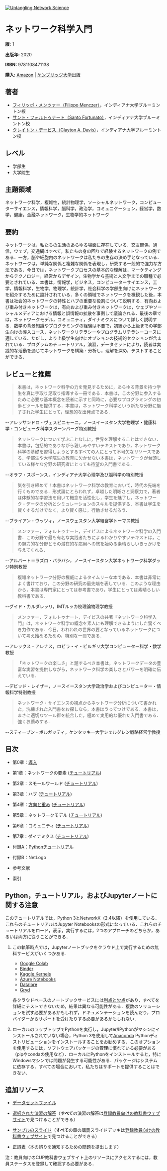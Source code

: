 [![Untangling Network Science](http://img.youtube.com/vi/GZJgPiuQgcw/hqdefault.jpg)](http://www.youtube.com/watch?v=GZJgPiuQgcw "Untangling Network Science")

# ネットワーク科学入門

**版:** 1

**出版年:** 2020

**ISBN:** 9781108471138

**購入:** [Amazon](https://www.amazon.com/First-Course-Network-Science/dp/1108471137/) | [ケンブリッジ大学出版](https://www.cambridge.org/us/academic/subjects/physics/statistical-physics/first-course-network-science)

## 著者

* [フィリッポ・メンツァー（Filippo Menczer）](https://about.me/fil.m)，インディアナ大学ブルーミントン校
* [サント・フォルトゥナート（Santo Fortunato）](https://sites.google.com/view/santofortunato/)，インディアナ大学ブルーミントン校
* [クレイトン・デービス（Clayton A. Davis）](https://www.clayadavis.net/)，インディアナ大学ブルーミントン校

## レベル

* 学部生
* 大学院生

## 主題領域

ネットワーク科学，複雑性，統計物理学，ソーシャルネットワーク，コンピューターサイエンス，情報科学，脳科学，政治学，コミュニケーション，経営学，数学，健康，金融ネットワーク，生物学的ネットワーク

## 要約

ネットワークは，私たちの生活のあらゆる場面に存在している．交友関係，通信，ウェブ，交通網はすべて，私たちの身の回りで経験するネットワークの例である．一方，脳や細胞内のネットワークは私たちの生存の決め手となっている．ネットワークは，単純な関係と複雑な関係を表現し，研究する一般的で強力な方法である．今日では，ネットワークプロセスの基本的な理解は，マーケティングからテクノロジー，経営からデザイン，生物学から芸術と人文学までの職種で必要とされている．本書は，情報学，ビジネス，コンピューターサイエンス，工学，情報科学，生物学，物理学，統計学，社会科学の学部生向けにネットワークを紹介するために設計されている．多くの領域でネットワークを概観した後，本書は社会的ネットワークの特性とハブの重要な役割について説明する．有向および重み付きネットワークは，有向および重み付きネットワークは，ウェブやソーシャルメディアにおける情報と誤情報の拡散を事例して議論される．最後の章では，ネットワークモデル，コミュニティ，ダイナミクスについて詳しく説明する．数学の背景知識やプログラミングの経験は不要で，初級から上級までの学部生向けの導入コース，ネットワークリテラシーやプログラムリテラシーコースに適している．ただし，より上級学生向けにオプションの技術的セクションが含まれている．プログラムのチュートリアル，演習，データセットにより，読者は実践的な活動を通じてネットワークを構築・分析し，理解を深め，テストすることができる．

## レビューと推薦

> 本書は，ネットワーク科学の力を発見するために，あらゆる背景を持つ学生を真に手取り足取り指導する一冊である．本書は，この分野に参入するために必要な基本概念を読者に示すと同時に，必要なプログラミングの初歩とツールを提供する．本書は，ネットワーク科学という新たな分野に魅了された学生にとって，理想的な出発点である．

--アレッサンドロ・ヴェスピニャーニ，ノースイースタン大学物理学・健康科学・コンピュータ科学スターンバーグ特別教授

> ネットワークについて学ぶことなしに，世界を理解することはできない．本書は，包括的でありながら親しみやすいテキストであり，ネットワーク科学の基礎を習得しようとするすべての人にとって不可欠なリソースである．学部生や大学院生の教育に欠かせない本書は，ネットワークが台頭している様々な分野の研究者にとっても待望の入門書である．

--オラフ・スポーンス，インディアナ大学心理学及び脳科学の特別教授

> 気を引き締めて！本書はネットワーク科学の教育において，時代の先端を行くものである．形式論にとらわれず，卓越した明晰さと洞察力で，著者は体験的な学習法を用いて概念を活性化し，学生を魅了し，ネットワーク・データの分析とシミュレーションのスキルを提供する．本書は学生を賢くするだけでなく，より賢く感じ，行動させるだろう．

--ブライアン・ウッツィ，ノースウェスタン大学経営学トーマス教授

> メンツァー，フォルトゥナート，デイビスによるネットワーク科学の入門書．この分野で最も有名な実践者たちによるわかりやすいテキストは，この魅力的な分野とその潜在的な応用への旅を始める素晴らしいきっかけを与えてくれる．

--アルバート＝ラズロ・バラバシ，ノースイースタン大学ネットワーク科学ダッジ特別教授

> 複雑ネットワーク分野の権威によるタイムリーな本である．本書は非常によく書けており，この分野の研究の最先端を表している．このような理由から，本書は専門家にとっては参考書であり，学生にとっては素晴らしい教科書である．

--グイド・カルダレッリ，IMTルッカ校理論物理学教授

> メンツァー，フォルトゥナート，デイビスの共著『ネットワーク科学入門』は，ネットワーク科学の概念を素人にも理解できるようにした驚くべき力作である．今日，われわれの世界の要となっているネットワークについて考え始めるための，特別な一冊である．

--アレックス・アレナス，ロビラ・イ・ビルギリ大学コンピューター科学・数学教授

> 「ネットワークの楽しさ」と題するべき本書は，ネットワークデータの豊富な実習を提供しながら，ネットワーク科学の楽しさとパワーを明確に伝えている．

--デビッド・レイザー，ノースイースタン大学政治学およびコンピューター・情報科学特別教授

> ネットワーク・サイエンスの視点からネットワーク分析について書かれた，洗練された入門書をお探しなら，本書はうってつけである．本書は，まさに適切なツール群を統合した，極めて実用的な優れた入門書である．強くお薦めする．

--スティーブン・ボルガッティ，ケンタッキー大学シェルグレン戦略経営学教授

## 目次

* 第0章：[導入](https://github.com/CambridgeUniversityPress/FirstCourseNetworkScience/blob/master/sample/chapters/chapter0.pdf)

* 第1章：ネットワークの要素 ([チュートリアル](https://github.com/CambridgeUniversityPress/FirstCourseNetworkScience/blob/master/tutorials_ja/Chapter%201%20Tutorial.ipynb))

* 第2章：スモールワールド ([チュートリアル](https://github.com/CambridgeUniversityPress/FirstCourseNetworkScience/blob/master/tutorials_ja/Chapter%202%20Tutorial.ipynb))

* 第3章：ハブ ([チュートリアル](https://github.com/CambridgeUniversityPress/FirstCourseNetworkScience/blob/master/tutorials_ja/Chapter%203%20Tutorial.ipynb))

* 第4章：[方向と重み](https://github.com/CambridgeUniversityPress/FirstCourseNetworkScience/blob/master/sample/chapters/chapter4.pdf) ([チュートリアル](https://github.com/CambridgeUniversityPress/FirstCourseNetworkScience/blob/master/tutorials_ja/Chapter%204%20Tutorial%20(Twitter%20API%20v2).ipynb))

* 第5章：ネットワークモデル ([チュートリアル](https://github.com/CambridgeUniversityPress/FirstCourseNetworkScience/blob/master/tutorials_ja/Chapter%205%20Tutorial.ipynb))

* 第6章：コミュニティ ([チュートリアル](https://github.com/CambridgeUniversityPress/FirstCourseNetworkScience/blob/master/tutorials_ja/Chapter%206%20Tutorial.ipynb))

* 第7章：ダイナミクス ([チュートリアル](https://github.com/CambridgeUniversityPress/FirstCourseNetworkScience/blob/master/tutorials_ja/Chapter%207%20Tutorial.ipynb))

* 付録A：[Pythonチュートリアル](https://github.com/CambridgeUniversityPress/FirstCourseNetworkScience/blob/master/tutorials_ja/Appendix%20-%20Python%20Tutorial.ipynb)

* 付録B：NetLogo

* 参考文献

* 索引

## Python，チュートリアル，およびJupyterノートに関する注意

このチュートリアルでは，Python 3とNetworkX（2.4以降）を使用している．これらのチュートリアルはJupyter Notebooksの形式になっている．これらのチュートリアルをロード，表示，実行するには，2つのアプローチのどちらか，あるいは両方に従うことができる．

1. この執筆時点では，Jupyterノートブックをクラウド上で実行するための無料サービスがいくつかある．
   * [Google Colab](https://colab.research.google.com/)
   * [Binder](https://mybinder.org/)
   * [Kaggle Kernels](https://www.kaggle.com/kernels)
   * [Azure Notebooks](https://notebooks.azure.com/)
   * [Datalore](https://datalore.io/)
   * [Gryd](https://gryd.us/)

   各クラウドベースのノートブックサービスには[利点と欠点](https://www.dataschool.io/cloud-services-for-jupyter-notebook/)があり，すべてを詳細にテストできないため，結果は異なる可能性がある．複数のソリューションを試す必要があるかもしれず，ドキュメンテーションを読んだり，プロバイダーからサポートを受けたりする必要があるかもしれない．

2. ローカルのラップトップでPythonを実行し，Jupyter/IPythonがマシンにインストールされていない場合，Python 3を使用して[Anaconda](https://www.anaconda.com/distribution/) Pythonディストリビューションをインストールすることをお勧めする．このオプションを使用するには，ソフトウェアパッケージの管理に慣れている必要がある（pipやcondaの使用など）．ローカルにPythonをインストールすると，特にWindowsマシンでは問題が発生する可能性がある．パッケージはシステムに依存する．すべての場合において，私たちはサポートを提供することはできない．

## 追加リソース

* [データセットファイル](https://github.com/CambridgeUniversityPress/FirstCourseNetworkScience/tree/master/datasets)

* [選択された演習の解答](https://github.com/CambridgeUniversityPress/FirstCourseNetworkScience/blob/master/sample/Selected_Exercise_Solutions.pdf)（**すべて**の演習の解答は[登録教員向けの教科書ウェブサイト](https://www.cambridge.org/academic/subjects/physics/statistical-physics/first-course-network-science#resources)で見つけることができる）

* [サンプルのスライド](https://github.com/CambridgeUniversityPress/FirstCourseNetworkScience/tree/master/sample/slides)（**すべて**の章の講義スライドデッキは[登録教員向けの教科書ウェブサイト](https://www.cambridge.org/academic/subjects/physics/statistical-physics/first-course-network-science#resources)で見つけることができる）

* [正誤表](https://github.com/CambridgeUniversityPress/FirstCourseNetworkScience/issues)（本の誤りを通知するための問題を提出します）

注：教員向けのCUP教科書ウェブサイト上のリソースにアクセスするには，教員ステータスを登録して確認する必要がある．
